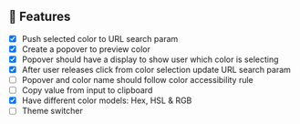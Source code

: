 ## 🎯 Features

- [x] Push selected color to URL search param
- [x] Create a popover to preview color
- [x] Popover should have a display to show user which color is selecting
- [x] After user releases click from color selection update URL search param
- [ ] Popover and color name should follow color accessibility rule
- [ ] Copy value from input to clipboard
- [x] Have different color models: Hex, HSL & RGB
- [ ] Theme switcher
